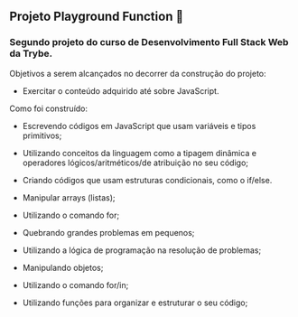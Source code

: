 ## Projeto Playground Function :memo:

### Segundo projeto do curso de Desenvolvimento Full Stack Web da Trybe.

Objetivos a serem alcançados no decorrer da construção do projeto:

- Exercitar o conteúdo adquirido até sobre JavaScript.

Como foi construído:

- Escrevendo códigos em JavaScript que usam variáveis e tipos primitivos;

- Utilizando conceitos da linguagem como a tipagem dinâmica e operadores lógicos/aritméticos/de atribuição no seu código;

- Criando códigos que usam estruturas condicionais, como o if/else.

- Manipular arrays (listas);

- Utilizando o comando for;

- Quebrando grandes problemas em pequenos;

- Utilizando a lógica de programação na resolução de problemas;

- Manipulando objetos;

- Utilizando o comando for/in;

- Utilizando funções para organizar e estruturar o seu código;